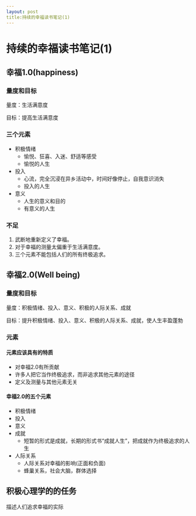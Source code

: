 ```yaml
---
layout: post
title:持续的幸福读书笔记(1)
---
```


#  持续的幸福读书笔记(1)

##  幸福1.0(happiness)

###  量度和目标


量度：生活满意度


目标：提高生活满意度


###  三个元素

- 积极情绪
	+ 愉悦、狂喜、入迷、舒适等感受
	+ 愉悦的人生
- 投入
	+ 心流，完全沉浸在异乡活动中，时间好像停止，自我意识消失
	+ 投入的人生
- 意义
	+ 人生的意义和目的
	+ 有意义的人生

###  不足

1. 武断地重新定义了幸福。
2. 对于幸福的测量太偏重于生活满意度。
3. 三个元素不能包括人们的所有终极追求。


##  幸福2.0(Well being)


###  量度和目标

量度：积极情绪、投入、意义、积极的人际关系、成就


目标：提升积极情绪、投入、意义、积极的人际关系、成就，使人生丰盈蓬勃

###  元素


####  元素应该具有的特质


- 对幸福2.0有所贡献
- 许多人把它当作终极追求，而非追求其他元素的途径
- 定义及测量与其他元素无关

	
####  幸福2.0的五个元素


- 积极情绪
- 投入
- 意义
- 成就
 	+ 短暂的形式是成就，长期的形式书“成就人生”，把成就作为终极追求的人生
- 人际关系
	+ 人际关系对幸福的影响(正面和负面)
	+ 蜂巢关系，社会大脑，群体选择

	

##  积极心理学的的任务


描述人们追求幸福的实际

